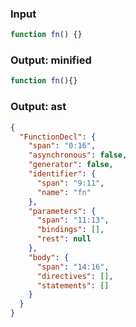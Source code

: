 ### Input
```js
function fn() {}
```

### Output: minified
```js min
function fn(){}
```

### Output: ast
```json
{
  "FunctionDecl": {
    "span": "0:16",
    "asynchronous": false,
    "generator": false,
    "identifier": {
      "span": "9:11",
      "name": "fn"
    },
    "parameters": {
      "span": "11:13",
      "bindings": [],
      "rest": null
    },
    "body": {
      "span": "14:16",
      "directives": [],
      "statements": []
    }
  }
}
```

